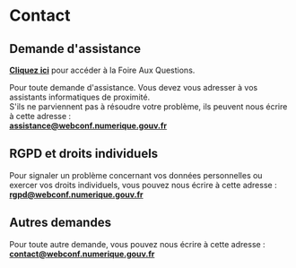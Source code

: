 # Contact

## Demande d'assistance

[**Cliquez ici**](https://webconf.numerique.gouv.fr/faq) pour accéder à  la Foire Aux Questions.

Pour toute demande d'assistance. Vous devez vous adresser à vos assistants informatiques de proximité.  
S'ils ne parviennent pas à résoudre votre problème, ils peuvent nous écrire à cette adresse :  
[**assistance@webconf.numerique.gouv.fr**](mailto:assistance@webconf.numerique.gouv.fr)

## RGPD et droits individuels

Pour signaler un problème concernant vos données personnelles ou exercer vos droits individuels, vous pouvez nous écrire à cette adresse :   
[**rgpd@webconf.numerique.gouv.fr**](mailto:rgpd@webconf.numerique.gouv.fr)

## Autres demandes

Pour toute autre demande, vous pouvez nous écrire à cette adresse :   
[**contact@webconf.numerique.gouv.fr**](mailto:contact@webconf.numerique.gouv.fr)